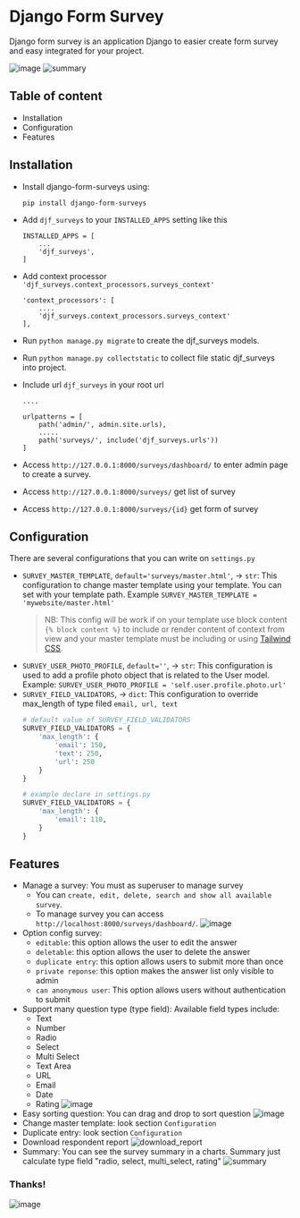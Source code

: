 # Django Form Survey

Django form survey is an application Django to easier create form survey and easy integrated for your project.

![image](https://raw.githubusercontent.com/irfanpule/django-form-surveys/master/docs/screnshots/dashboard-index.png)
![summary](https://raw.githubusercontent.com/irfanpule/django-form-surveys/master/docs/screnshots/chart_summary.png)
## Table of content
- Installation
- Configuration
- Features
 
## Installation
- Install django-form-surveys using:
    ```
    pip install django-form-surveys
    ```

- Add `djf_surveys` to your `INSTALLED_APPS` setting like this
    ```
    INSTALLED_APPS = [
        ...
        'djf_surveys',
    ]
    ```

- Add context processor `'djf_surveys.context_processors.surveys_context'`
    ```
    'context_processors': [
        ....
        'djf_surveys.context_processors.surveys_context'
    ],
    ```
- Run `python manage.py migrate` to create the djf_surveys models.
- Run `python manage.py collectstatic` to collect file static djf_surveys into project.
- Include url `djf_surveys` in your root url
    ```
    ....

    urlpatterns = [
        path('admin/', admin.site.urls),
        .....
        path('surveys/', include('djf_surveys.urls'))
    ]
    ```
  
- Access `http://127.0.0.1:8000/surveys/dashboard/` to enter admin page to create a survey.
- Access `http://127.0.0.1:8000/surveys/` get list of survey 
- Access `http://127.0.0.1:8000/surveys/{id}` get form of survey

## Configuration
There are several configurations that you can write on `settings.py`
- `SURVEY_MASTER_TEMPLATE`, `default='surveys/master.html'`, -> `str`: This configuration to change master template using your template. You can set with your template path. Example `SURVEY_MASTER_TEMPLATE = 'mywebsite/master.html'`
    > NB: This config will be work if on your template use block content `{% block content %}` to include or render content of context from view 
  > and your master template must be including or using [Tailwind CSS](https://tailwindcss.com/).
- `SURVEY_USER_PHOTO_PROFILE`, `default=''`, -> `str`: This configuration is used to add a profile photo object that is related to the User model. Example: `SURVEY_USER_PHOTO_PROFILE = 'self.user.profile.photo.url'`
- `SURVEY_FIELD_VALIDATORS`, -> `dict`: This configuration to override max_length of type filed `email, url, text`
  ```python
  # default value of SURVEY_FIELD_VALIDATORS
  SURVEY_FIELD_VALIDATORS = {
      'max_length': {
          'email': 150,
          'text': 250,
          'url': 250
      }
  }
  ```
  ```python
  # example declare in settings.py
  SURVEY_FIELD_VALIDATORS = {
      'max_length': {
          'email': 110,
      }
  }
  ```

## Features
- Manage a survey: You must as superuser to manage survey
    - You can `create, edit, delete, search and show all available survey`.
    - To manage survey you can access `http://localhost:8000/surveys/dashboard/`.
      ![image](https://raw.githubusercontent.com/irfanpule/django-form-surveys/master/docs/gif/djf_create_survey_edit.gif)
- Option config survey:
    - `editable`: this option allows the user to edit the answer
    - `deletable`: this option allows the user to delete the answer
    - `duplicate entry`: this option allows users to submit more than once
    - `private reponse`: this option makes the answer list only visible to admin
    - `can anonymous user`: This option allows users without authentication to submit
- Support many question type (type field): Available field types include:
    - Text 
    - Number
    - Radio 
    - Select 
    - Multi Select 
    - Text Area 
    - URL 
    - Email 
    - Date 
    - Rating
      ![image](https://raw.githubusercontent.com/irfanpule/django-form-surveys/master/docs/gif/djf_type_field_edit.gif)
- Easy sorting question: You can drag and drop to sort question
  ![image](https://raw.githubusercontent.com/irfanpule/django-form-surveys/master/docs/gif/djf_drag_n_drop_edit.gif)
- Change master template: look section `Configuration`
- Duplicate entry: look section `Configuration`
- Download respondent report
  ![download_report](https://raw.githubusercontent.com/irfanpule/django-form-surveys/master/docs/screnshots/download_report_respondent_button.png)
- Summary: You can see the survey summary in a charts. Summary just calculate type field "radio, select, multi_select, rating"
  ![summary](https://raw.githubusercontent.com/irfanpule/django-form-surveys/master/docs/screnshots/chart_summary.png)


### Thanks!
![image](https://raw.githubusercontent.com/irfanpule/django-form-surveys/master/docs/gif/djf_submit_survey_edit.gif)
